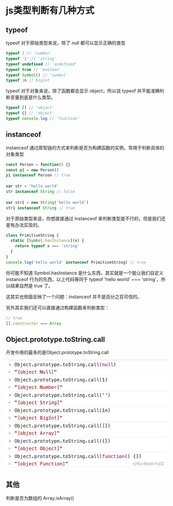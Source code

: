 # js类型判断有几种方式

## typeof

typeof 对于原始类型来说，除了 null 都可以显示正确的类型

```js
typeof 1 // 'number'
typeof '1' // 'string'
typeof undefined // 'undefined'
typeof true // 'boolean'
typeof Symbol() // 'symbol'
typeof 1n // bigint
```

typeof 对于对象来说，除了函数都会显示 object，所以说 typeof 并不能准确判断变量到底是什么类型。

```js
typeof [] // 'object'
typeof {} // 'object'
typeof console.log // 'function'
```

## instanceof

instanceof 通过原型链的方式来判断是否为构建函数的实例，常用于判断具体的对象类型

```js
const Person = function() {}
const p1 = new Person()
p1 instanceof Person // true

var str = 'hello world'
str instanceof String // false

var str1 = new String('hello world')
str1 instanceof String // true
```

对于原始类型来说，你想直接通过 instanceof 来判断类型是不行的，但是我们还是有办法实现的。

```js
class PrimitiveString {
  static [Symbol.hasInstance](x) {
    return typeof x === 'string'
  }
}
console.log('hello world' instanceof PrimitiveString) // true
```

你可能不知道 Symbol.hasInstance 是什么东西，其实就是一个能让我们自定义 instanceof 行为的东西，以上代码等同于 typeof 'hello world' === 'string'，所以结果自然是 true 了。

这其实也侧面反映了一个问题：instanceof 并不是百分之百可信的。

另外其实我们还可以直接通过构建函数来判断类型：

```js
// true
[].constructor === Array
```

## Object.prototype.toString.call

开发中用的最多的是Object.prototype.toString.call

![Image text](../.vuepress/public/interview/js/02/01.png)

## 其他

判断是否为数组的 Array.isArray()
